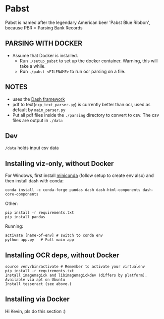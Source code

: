 # Pabst
Pabst is named after the legendary American beer 'Pabst Blue Ribbon', because PBR = Parsing Bank Records

PARSING WITH DOCKER
-------------------
- Assume that Docker is installed. 
    - Run `./setup_pabst` to set up the docker container. Warning, this will take a while.
    - Run `./pabst <FILENAME>` to run ocr parsing on a file. 


NOTES
---
- uses the [Dash framework](https://dash.plot.ly/)
- pdf to text(`exp_text_parser.py`) is currently better than ocr, used as default by `main_parser.py`
- Put all pdf files inside the `./parsing` directory to convert to csv. The csv files are output in `./data`

Dev
---
`/data` holds input csv data

Installing viz-only, without Docker
---

For Windows, first install [miniconda](https://conda.io/miniconda.html) (follow setup to create env also) and then install dash with conda:

    conda install -c conda-forge pandas dash dash-html-components dash-core-components

Other:

    pip install -r requirements.txt
    pip install pandas

Running:

    activate [name-of-env] # switch to conda env
    python app.py   # Full main app

Installing OCR deps, without Docker
---
```
source venv/bin/activate # Remember to activate your virtualenv
pip install -r requirements.txt
Install imagemagick and libimagemagickdev (differs by platform). Available via apt on Ubuntu
Install tesseract (see above.)
```

Installing via Docker
---

Hi Kevin, pls do this section :)
